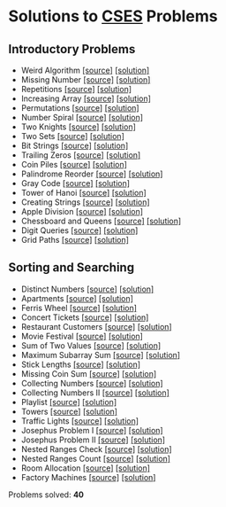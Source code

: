 # Solutions to [CSES](https://cses.fi/problemset/) Problems

## Introductory Problems

- Weird Algorithm
[[source]](https://cses.fi/problemset/task/1068) 
[[solution]](https://github.com/kantuni/CSES/blob/main/Introductory%20Problems/weird-algorithm.cpp)
- Missing Number
[[source]](https://cses.fi/problemset/task/1083) 
[[solution]](https://github.com/kantuni/CSES/blob/main/Introductory%20Problems/missing-number.cpp)
- Repetitions
[[source]](https://cses.fi/problemset/task/1069) 
[[solution]](https://github.com/kantuni/CSES/blob/main/Introductory%20Problems/repetitions.cpp)
- Increasing Array
[[source]](https://cses.fi/problemset/task/1094) 
[[solution]](https://github.com/kantuni/CSES/blob/main/Introductory%20Problems/increasing-array.cpp)
- Permutations
[[source]](https://cses.fi/problemset/task/1070) 
[[solution]](https://github.com/kantuni/CSES/blob/main/Introductory%20Problems/permutations-v2.cpp)
- Number Spiral
[[source]](https://cses.fi/problemset/task/1071) 
[[solution]](https://github.com/kantuni/CSES/blob/main/Introductory%20Problems/number-spiral.cpp)
- Two Knights
[[source]](https://cses.fi/problemset/task/1072) 
[[solution]](https://github.com/kantuni/CSES/blob/main/Introductory%20Problems/two-knights.cpp)
- Two Sets
[[source]](https://cses.fi/problemset/task/1092) 
[[solution]](https://github.com/kantuni/CSES/blob/main/Introductory%20Problems/two-sets.cpp)
- Bit Strings
[[source]](https://cses.fi/problemset/task/1617) 
[[solution]](https://github.com/kantuni/CSES/blob/main/Introductory%20Problems/bit-strings.cpp)
- Trailing Zeros
[[source]](https://cses.fi/problemset/task/1618) 
[[solution]](https://github.com/kantuni/CSES/blob/main/Introductory%20Problems/trailing-zeros.cpp)
- Coin Piles
[[source]](https://cses.fi/problemset/task/1754) 
[[solution]](https://github.com/kantuni/CSES/blob/main/Introductory%20Problems/coin-piles.cpp)
- Palindrome Reorder
[[source]](https://cses.fi/problemset/task/1755) 
[[solution]](https://github.com/kantuni/CSES/blob/main/Introductory%20Problems/palindrome-reorder.cpp)
- Gray Code
[[source]](https://cses.fi/problemset/task/2205) 
[[solution]](https://github.com/kantuni/CSES/blob/main/Introductory%20Problems/gray-code.cpp)
- Tower of Hanoi
[[source]](https://cses.fi/problemset/task/2165) 
[[solution]](https://github.com/kantuni/CSES/blob/main/Introductory%20Problems/tower-of-hanoi.cpp)
- Creating Strings
[[source]](https://cses.fi/problemset/task/1622) 
[[solution]](https://github.com/kantuni/CSES/blob/main/Introductory%20Problems/creating-strings.cpp)
- Apple Division
[[source]](https://cses.fi/problemset/task/1623) 
[[solution]](https://github.com/kantuni/CSES/blob/main/Introductory%20Problems/apple-division.cpp)
- Chessboard and Queens
[[source]](https://cses.fi/problemset/task/1624) 
[[solution]](https://github.com/kantuni/CSES/blob/main/Introductory%20Problems/chessboard-and-queens.cpp)
- Digit Queries
[[source]](https://cses.fi/problemset/task/2431) 
[[solution]](https://github.com/kantuni/CSES/blob/main/Introductory%20Problems/digit-queries.cpp)
- Grid Paths
[[source]](https://cses.fi/problemset/task/1625) 
[[solution]](https://github.com/kantuni/CSES/blob/main/Introductory%20Problems/grid-paths.cpp)

## Sorting and Searching

- Distinct Numbers
[[source]](https://cses.fi/problemset/task/1621) 
[[solution]](https://github.com/kantuni/CSES/blob/main/Sorting%20and%20Searching/distinct-numbers.cpp)
- Apartments
[[source]](https://cses.fi/problemset/task/1084) 
[[solution]](https://github.com/kantuni/CSES/blob/main/Sorting%20and%20Searching/apartments.cpp)
- Ferris Wheel
[[source]](https://cses.fi/problemset/task/1090) 
[[solution]](https://github.com/kantuni/CSES/blob/main/Sorting%20and%20Searching/ferris-wheel.cpp)
- Concert Tickets
[[source]](https://cses.fi/problemset/task/1091) 
[[solution]](https://github.com/kantuni/CSES/blob/main/Sorting%20and%20Searching/concert-tickets.cpp)
- Restaurant Customers
[[source]](https://cses.fi/problemset/task/1619) 
[[solution]](https://github.com/kantuni/CSES/blob/main/Sorting%20and%20Searching/restaurant-customers.cpp)
- Movie Festival
[[source]](https://cses.fi/problemset/task/1629) 
[[solution]](https://github.com/kantuni/CSES/blob/main/Sorting%20and%20Searching/movie-festival.cpp)
- Sum of Two Values
[[source]](https://cses.fi/problemset/task/1640) 
[[solution]](https://github.com/kantuni/CSES/blob/main/Sorting%20and%20Searching/sum-of-two-values.cpp)
- Maximum Subarray Sum
[[source]](https://cses.fi/problemset/task/1643) 
[[solution]](https://github.com/kantuni/CSES/blob/main/Sorting%20and%20Searching/maximum-subarray-sum.cpp)
- Stick Lengths
[[source]](https://cses.fi/problemset/task/1074) 
[[solution]](https://github.com/kantuni/CSES/blob/main/Sorting%20and%20Searching/stick-lengths.cpp)
- Missing Coin Sum
[[source]](https://cses.fi/problemset/task/2183) 
[[solution]](https://github.com/kantuni/CSES/blob/main/Sorting%20and%20Searching/missing-coin-sum.cpp)
- Collecting Numbers
[[source]](https://cses.fi/problemset/task/2216) 
[[solution]](https://github.com/kantuni/CSES/blob/main/Sorting%20and%20Searching/collecting-numbers.cpp)
- Collecting Numbers II
[[source]](https://cses.fi/problemset/task/2217) 
[[solution]](https://github.com/kantuni/CSES/blob/main/Sorting%20and%20Searching/collecting-numbers-ii.cpp)
- Playlist
[[source]](https://cses.fi/problemset/task/1141) 
[[solution]](https://github.com/kantuni/CSES/blob/main/Sorting%20and%20Searching/playlist.cpp)
- Towers
[[source]](https://cses.fi/problemset/task/1073) 
[[solution]](https://github.com/kantuni/CSES/blob/main/Sorting%20and%20Searching/towers.cpp)
- Traffic Lights
[[source]](https://cses.fi/problemset/task/1163) 
[[solution]](https://github.com/kantuni/CSES/blob/main/Sorting%20and%20Searching/traffic-lights.cpp)
- Josephus Problem I
[[source]](https://cses.fi/problemset/task/2162) 
[[solution]](https://github.com/kantuni/CSES/blob/main/Sorting%20and%20Searching/josephus-problem-i.cpp)
- Josephus Problem II
[[source]](https://cses.fi/problemset/task/2163) 
[[solution]](https://github.com/kantuni/CSES/blob/main/Sorting%20and%20Searching/josephus-problem-ii.cpp)
- Nested Ranges Check
[[source]](https://cses.fi/problemset/task/2168) 
[[solution]](https://github.com/kantuni/CSES/blob/main/Sorting%20and%20Searching/nested-ranges-check.cpp)
- Nested Ranges Count
[[source]](https://cses.fi/problemset/task/2169) 
[[solution]](https://github.com/kantuni/CSES/blob/main/Sorting%20and%20Searching/nested-ranges-count.cpp)
- Room Allocation
[[source]](https://cses.fi/problemset/task/1164) 
[[solution]](https://github.com/kantuni/CSES/blob/main/Sorting%20and%20Searching/room-allocation.cpp)
- Factory Machines
[[source]](https://cses.fi/problemset/task/1620) 
[[solution]](https://github.com/kantuni/CSES/blob/main/Sorting%20and%20Searching/factory-machines.cpp)

Problems solved: **40**
